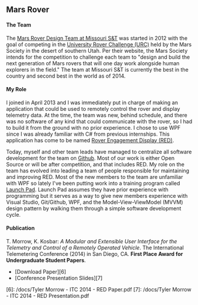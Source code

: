 ## Mars Rover

#### The Team
The [Mars Rover Design Team at Missouri S&T][1] was started in 2012 with the goal of competing in the [University Rover Challenge (URC)][2] held by the Mars Society in the desert of southern Utah.  Per their website, the Mars Society intends for the competition to challenge each team to "design and build the next generation of Mars rovers that will one day work alongside human explorers in the field."  The team at Missouri S&T is currently the best in the country and second best in the world as of 2014.

#### My Role

I joined in April 2013 and I was immediately put in charge of making an application that could be used to remotely control the rover and display telemetry data.  At the time, the team was new, behind schedule, and there was no software of any kind that could communicate with the rover, so I had to build it from the ground with no prior experience.  I chose to use WPF since I was already familiar with C# from previous internships.  This application has come to be named [Rover Engagement Display (RED)][3].

Today, myself and other team leads have managed to centralize all software development for the team on [Github][4].  Most of our work is either Open Source or will be after competition, and that includes RED.  My role on the team has evolved into leading a team of people responsible for maintaining and improving RED.  Most of the new members to the team are unfamiliar with WPF so lately I've been putting work into a training program called [Launch Pad][5].  Launch Pad assumes they have prior experience with programming but it serves as a way to give new members experience with Visual Studio, Git/Github, WPF, and the Model-View-ViewModel (MVVM) design pattern by walking them through a simple software development cycle.

#### Publication
T. Morrow, K. Kosbar: *A Modular and Extensible User Interface for the Telemetry and Control of a Remotely Operated Vehicle*. The International Telemetering Conference (2014) in San Diego, CA.  **First Place Award for  Undergraduate Student Papers**.

  - [Download Paper][6]
  - [Conference Presentation Slides][7]

[1]: http://marsrover.mst.edu/
[2]: http://urc.marssociety.org/
[3]: http://www.github.com/mst-mrdt/rover-engagement-display/
[4]: http://www.github.com/mst-mrdt/
[5]: http://www.github.com/mst-mrdt/launch-pad/
[6]: /docs/Tyler Morrow - ITC 2014 - RED Paper.pdf
[7]: /docs/Tyler Morrow - ITC 2014 - RED Presentation.pdf
